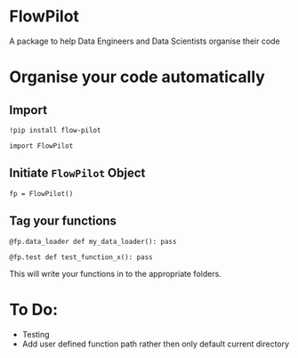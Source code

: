 # FlowPilot
A package to help Data Engineers and Data Scientists organise their code

# Organise your code automatically


## Import

`!pip install flow-pilot`

`import FlowPilot`

## Initiate `FlowPilot` Object

`fp = FlowPilot()`

## Tag your functions

`@fp.data_loader
def my_data_loader():
    pass`
    
`@fp.test
def test_function_x():
    pass`
    
    
This will write your functions in to the appropriate folders.

# To Do:

* Testing
* Add user defined function path rather then only default current directory